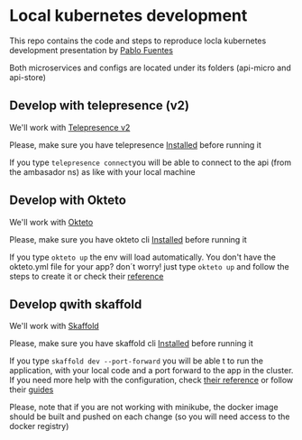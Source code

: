 # Local kubernetes development

This repo contains the code and steps to reproduce locla kubernetes development presentation by [Pablo Fuentes](linkedin.com/in/pablo-fuentes/)

Both microservices and configs are located under its folders (api-micro and api-store)

## Develop with telepresence (v2)

We'll work with [Telepresence v2](https://www.getambassador.io/docs/telepresence/)

Please, make sure you have telepresence [Installed](https://www.getambassador.io/docs/telepresence/latest/howtos/intercepts/#1-install-the-telepresence-cli) before running it

If you type `telepresence connect`you will be able to connect to the api (from the ambasador ns) as like with your local machine

## Develop with Okteto 

We'll work with [Okteto](https://okteto.com/)

Please, make sure you have okteto cli [Installed](https://okteto.com/docs/getting-started/installation) before running it

If you type `okteto up` the env will load automatically. You don't have the okteto.yml file for your app? don´t worry! just type `okteto up` and follow the steps to create it or check their [reference](https://okteto.com/docs/reference/stacks)

## Develop qwith skaffold

We'll work with [Skaffold](https://skaffold.dev/)

Please, make sure you have skaffold cli [Installed](https://skaffold.dev/docs/install/) before running it


If you type `skaffold dev --port-forward` you will be able t to run the application, with your local code and a port forward to the app in the cluster. If you need more help with the configuration, check [their reference](https://skaffold.dev/docs/references/yaml/) or follow their [guides](https://skaffold.dev/docs/quickstart/)

Please, note that if you are not working with minikube, the docker image should be built and pushed on each change (so you will need access to the docker registry)
